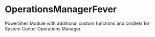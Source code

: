 # OperationsManagerFever
PowerShell Module with additional custom functions and cmdlets for System Center Operations Manager.
